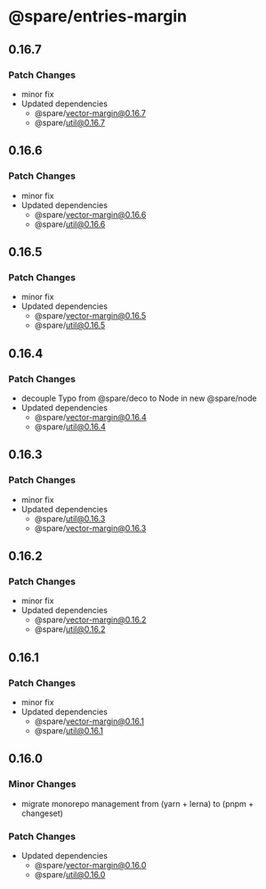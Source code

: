 # @spare/entries-margin

## 0.16.7

### Patch Changes

- minor fix
- Updated dependencies
  - @spare/vector-margin@0.16.7
  - @spare/util@0.16.7

## 0.16.6

### Patch Changes

- minor fix
- Updated dependencies
  - @spare/vector-margin@0.16.6
  - @spare/util@0.16.6

## 0.16.5

### Patch Changes

- minor fix
- Updated dependencies
  - @spare/vector-margin@0.16.5
  - @spare/util@0.16.5

## 0.16.4

### Patch Changes

- decouple Typo from @spare/deco to Node in new @spare/node
- Updated dependencies
  - @spare/vector-margin@0.16.4
  - @spare/util@0.16.4

## 0.16.3

### Patch Changes

- minor fix
- Updated dependencies
  - @spare/util@0.16.3
  - @spare/vector-margin@0.16.3

## 0.16.2

### Patch Changes

- minor fix
- Updated dependencies
  - @spare/vector-margin@0.16.2
  - @spare/util@0.16.2

## 0.16.1

### Patch Changes

- minor fix
- Updated dependencies
  - @spare/vector-margin@0.16.1
  - @spare/util@0.16.1

## 0.16.0

### Minor Changes

- migrate monorepo management from (yarn + lerna) to (pnpm + changeset)

### Patch Changes

- Updated dependencies
  - @spare/vector-margin@0.16.0
  - @spare/util@0.16.0

